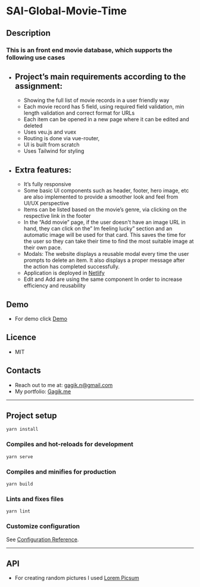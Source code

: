 # SAI-Global-Movie-Time

## Description

### This is an front end movie database, which supports the following use cases

- ## Project’s main requirements according to the assignment:

  - Showing the full list of movie records in a user friendly way
  - Each movie record has 5 field, using required field validation, min length validation and correct format for URLs
  - Each item can be opened in a new page where it can be edited and deleted
  - Uses veu.js and vuex
  - Routing is done via vue-router,
  - UI is built from scratch
  - Uses Tailwind for styling

- ## Extra features:

  - It’s fully responsive
  - Some basic UI components such as header, footer, hero image, etc are also implemented to provide a smoother look and feel from UI/UX perspective
  - Items can be listed based on the movie’s genre, via clicking on the respective link in the footer
  - In the “Add movie” page, if the user doesn't have an image URL in hand, they can click on the” Im feeling lucky” section and an automatic image will be used for that card. This saves the time for the user so they can take their time to find the most suitable image at their own pace.
  - Modals: The website displays a reusable modal every time the user prompts to delete an item. It also displays a proper message after the action has completed successfully.
  - Application is deployed in [Netlify](https://saiglobal-movie-time.netlify.app)
  - Edit and Add are using the same component In order to increase efficiency and reusability

## Demo

- For demo click [Demo](https://saiglobal-movie-time.netlify.app)

## Licence

- MIT

## Contacts

- Reach out to me at: gagik.n@gmail.com
- My portfolio: [Gagik.me](https://www.gagik.me)

---

## Project setup

```
yarn install
```

### Compiles and hot-reloads for development

```
yarn serve
```

### Compiles and minifies for production

```
yarn build
```

### Lints and fixes files

```
yarn lint
```

### Customize configuration

See [Configuration Reference](https://cli.vuejs.org/config/).

---

## API

- For creating random pictures I used [Lorem Picsum](https://picsum.photos/)
